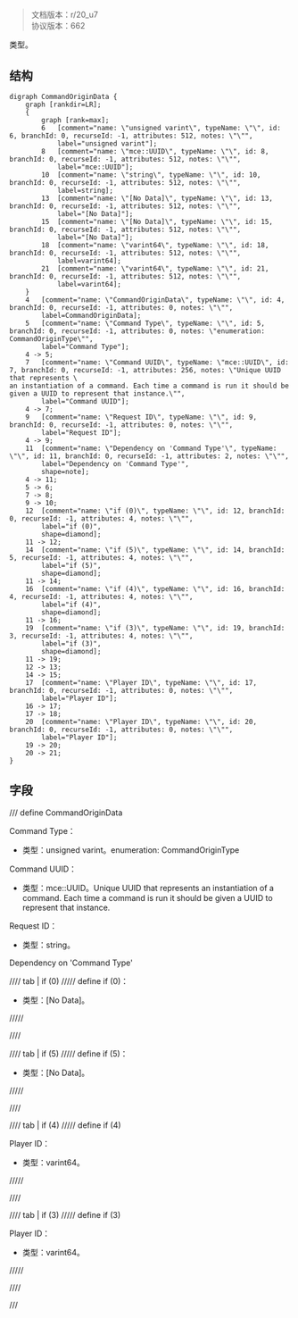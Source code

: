 # <!-- md:samp CommandOriginData -->

> 文档版本：r/20_u7<br/>协议版本：662

<!-- md:samp CommandOriginData -->类型。

## 结构

```viz
digraph CommandOriginData {
	graph [rankdir=LR];
	{
		graph [rank=max];
		6	[comment="name: \"unsigned varint\", typeName: \"\", id: 6, branchId: 0, recurseId: -1, attributes: 512, notes: \"\"",
			label="unsigned varint"];
		8	[comment="name: \"mce::UUID\", typeName: \"\", id: 8, branchId: 0, recurseId: -1, attributes: 512, notes: \"\"",
			label="mce::UUID"];
		10	[comment="name: \"string\", typeName: \"\", id: 10, branchId: 0, recurseId: -1, attributes: 512, notes: \"\"",
			label=string];
		13	[comment="name: \"[No Data]\", typeName: \"\", id: 13, branchId: 0, recurseId: -1, attributes: 512, notes: \"\"",
			label="[No Data]"];
		15	[comment="name: \"[No Data]\", typeName: \"\", id: 15, branchId: 0, recurseId: -1, attributes: 512, notes: \"\"",
			label="[No Data]"];
		18	[comment="name: \"varint64\", typeName: \"\", id: 18, branchId: 0, recurseId: -1, attributes: 512, notes: \"\"",
			label=varint64];
		21	[comment="name: \"varint64\", typeName: \"\", id: 21, branchId: 0, recurseId: -1, attributes: 512, notes: \"\"",
			label=varint64];
	}
	4	[comment="name: \"CommandOriginData\", typeName: \"\", id: 4, branchId: 0, recurseId: -1, attributes: 0, notes: \"\"",
		label=CommandOriginData];
	5	[comment="name: \"Command Type\", typeName: \"\", id: 5, branchId: 0, recurseId: -1, attributes: 0, notes: \"enumeration: CommandOriginType\"",
		label="Command Type"];
	4 -> 5;
	7	[comment="name: \"Command UUID\", typeName: \"mce::UUID\", id: 7, branchId: 0, recurseId: -1, attributes: 256, notes: \"Unique UUID that represents \
an instantiation of a command. Each time a command is run it should be given a UUID to represent that instance.\"",
		label="Command UUID"];
	4 -> 7;
	9	[comment="name: \"Request ID\", typeName: \"\", id: 9, branchId: 0, recurseId: -1, attributes: 0, notes: \"\"",
		label="Request ID"];
	4 -> 9;
	11	[comment="name: \"Dependency on 'Command Type'\", typeName: \"\", id: 11, branchId: 0, recurseId: -1, attributes: 2, notes: \"\"",
		label="Dependency on 'Command Type'",
		shape=note];
	4 -> 11;
	5 -> 6;
	7 -> 8;
	9 -> 10;
	12	[comment="name: \"if (0)\", typeName: \"\", id: 12, branchId: 0, recurseId: -1, attributes: 4, notes: \"\"",
		label="if (0)",
		shape=diamond];
	11 -> 12;
	14	[comment="name: \"if (5)\", typeName: \"\", id: 14, branchId: 5, recurseId: -1, attributes: 4, notes: \"\"",
		label="if (5)",
		shape=diamond];
	11 -> 14;
	16	[comment="name: \"if (4)\", typeName: \"\", id: 16, branchId: 4, recurseId: -1, attributes: 4, notes: \"\"",
		label="if (4)",
		shape=diamond];
	11 -> 16;
	19	[comment="name: \"if (3)\", typeName: \"\", id: 19, branchId: 3, recurseId: -1, attributes: 4, notes: \"\"",
		label="if (3)",
		shape=diamond];
	11 -> 19;
	12 -> 13;
	14 -> 15;
	17	[comment="name: \"Player ID\", typeName: \"\", id: 17, branchId: 0, recurseId: -1, attributes: 0, notes: \"\"",
		label="Player ID"];
	16 -> 17;
	17 -> 18;
	20	[comment="name: \"Player ID\", typeName: \"\", id: 20, branchId: 0, recurseId: -1, attributes: 0, notes: \"\"",
		label="Player ID"];
	19 -> 20;
	20 -> 21;
}

```

## 字段

/// define
CommandOriginData

Command Type：<!-- md:samp unsigned varint -->

- 类型：unsigned varint。enumeration: CommandOriginType

Command UUID：[<!-- md:samp mce::UUID -->](refs/protocols/types/mce::uuid.md)

- 类型：mce::UUID。Unique UUID that represents an instantiation of a command. Each time a command is run it should be given a UUID to represent that instance.

Request ID：<!-- md:samp string -->

- 类型：string。

Dependency on 'Command Type'

//// tab | if (0)
///// define
if (0)：<!-- md:samp [No Data] -->

- 类型：[No Data]。


/////

////

//// tab | if (5)
///// define
if (5)：<!-- md:samp [No Data] -->

- 类型：[No Data]。


/////

////

//// tab | if (4)
///// define
if (4)

Player ID：<!-- md:samp varint64 -->

- 类型：varint64。


/////

////

//// tab | if (3)
///// define
if (3)

Player ID：<!-- md:samp varint64 -->

- 类型：varint64。


/////

////



///
